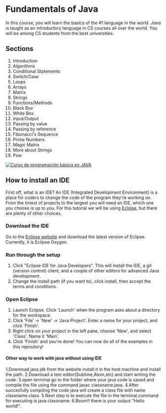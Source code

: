 # Fundamentals of Java
In this course, you will learn the basics of the #1 language in the world. *Java* is taught as an introductory language in CS courses all over the world. You will be among CS students from the best universities.

## Sections
1. Introduction
2. Algorithms
3. Conditional Statements
4. Switch/Case
5. Loops
6. Arrays
7. Matrix
8. Strings
10. Functions/Methods
11. Black Box
12. White Box
13. Input/Output
14. Passing by value
15. Passing by reference
16. Fibonacci's Sequence
17. Prime Numbers
18. Magic Matrix
19. More about Strings
20. Pow

[![Curso de programación básica en JAVA](https://img.youtube.com/vi/Ztr7_sNmSQI/0.jpg)](https://www.youtube.com/watch?v=Ztr7_sNmSQI&list=PLQ1ShaTNqthL1w5LSw5l7CbjCu5xiKQsA)

## How to install an IDE
First off, what is an IDE? An IDE (Integrated Development Environment) is a place for coders to change the code of the program they're working on. From the tiniest of projects to the largest you will need an IDE, which one you choose is up to you. For this tutorial we will be using [Eclipse](https://www.eclipse.org), but there are plenty of other choices.

### Download the IDE
Go to the [Eclipse website](https://www.eclipse.org/downloads/) and download the latest version of Eclipse. Currently, it is Eclipse Oxygen.

### Run through the setup
1. Click "Eclipse IDE for Java Developers". This will install the IDE, a git (version control) client, and a couple of other editors for advanced Java development.
2. Change the install path (if you want to), click install, then accept the terms and conditions.

### Open Eclipse
1) Launch Eclipse. Click 'Launch' when the program asks about a directory for the workspace.
2) Click 'File' -> 'New' -> 'Java Project'. Enter a name for your project, and click 'Finish'.
3) Right click on your project in the left pane, choose 'New', and select 'Class'. Name it 'Main'.
4) Click 'Finish' and you're done! You can now do all of the examples in this repository!

#### Other way to work with java without using IDE
1.Download java jdk from the website install it in the host machine and install the path.
2.Download a text editor(Sublime,Atom,etc) and start writing the code.
3.open terminal go to the folder where your java code is saved and compile the file using the command javac classname.java.
4.After succesfully compiling the code java will create a class file with name classname.class.
5.Next step is to execute the file in the terminal,command for executing is java classname.
6.Boom!! there is your output "Hello world!".


